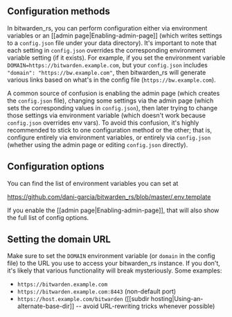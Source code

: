 ## Configuration methods

In bitwarden_rs, you can perform configuration either via environment variables or an [[admin page|Enabling-admin-page]] (which writes settings to a `config.json` file under your data directory). It's important to note that each setting in `config.json` overrides the corresponding environment variable setting (if it exists). For example, if you set the environment variable `DOMAIN=https://bitwarden.example.com`, but your `config.json` includes `"domain": "https://bw.example.com"`, then bitwarden_rs will generate various links based on what's in the config file (`https://bw.example.com`).

A common source of confusion is enabling the admin page (which creates the `config.json` file), changing some settings via the admin page (which sets the corresponding values in `config.json`), then later trying to change those settings via environment variable (which doesn't work because `config.json` overrides env vars). To avoid this confusion, it's highly recommended to stick to one configuration method or the other; that is, configure entirely via environment variables, or entirely via `config.json` (whether using the admin page or editing `config.json` directly).

## Configuration options

You can find the list of environment variables you can set at

https://github.com/dani-garcia/bitwarden_rs/blob/master/.env.template

If you enable the [[admin page|Enabling-admin-page]], that will also show the full list of config options.

## Setting the domain URL

Make sure to set the `DOMAIN` environment variable (or `domain` in the config file) to the URL you use to access your bitwarden_rs instance. If you don't, it's likely that various functionality will break mysteriously. Some examples:

* `https://bitwarden.example.com`
* `https://bitwarden.example.com:8443` (non-default port)
* `https://host.example.com/bitwarden` ([[subdir hosting|Using-an-alternate-base-dir]] -- avoid URL-rewriting tricks whenever possible)